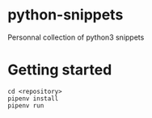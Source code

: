 # python-snippets
Personnal collection of python3 snippets

# Getting started

```shell script
cd <repository>
pipenv install
pipenv run
```